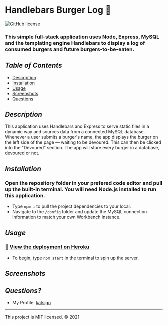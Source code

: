# Handlebars Burger Log 🍔
![GitHub license](https://img.shields.io/badge/License-MIT-orange)

### This simple full-stack application uses Node, Express, MySQL and the templating engine Handlebars to display a log of consumed burgers and future burgers-to-be-eaten.

## *Table of Contents*

- [Description](#description)
- [Installation](#installation)
- [Usage](#usage)
- [Screenshots](#screenshots)
- [Questions](#questions)

## *Description*
This application uses Handlebars and Express to serve static files in a dynamic way and sources data from a connected MySQL database. Whenever a user submits a burger's name, the app displays the burger on the left side of the page — waiting to be devoured. This can then be clicked into the "Devoured" section. The app will store every burger in a database, devoured or not. 

## *Installation*
### Open the repository folder in your prefered code editor and pull up the built-in terminal. You will need Node.js installed to run this application.
- Type `npm i` to pull the project dependencies to your local.
- Navigate to the `/config` folder and update the MySQL connection information to match your own Workbench instance.

## *Usage*
### 📍 [View the deployment on Heroku](path)
- To begin, type `npm start` in the terminal to spin up the server.


## *Screenshots*


## *Questions?*
- My Profile: [katsign](https://github.com/katsign)

---
This project is MIT licensed. &copy; 2021
